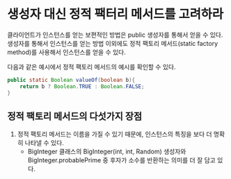 # 생성자 대신 정적 팩터리 메서드를 고려하라 

클라이언트가 인스턴스를 얻는 보편적인 방법은 public 생성자를 통해서 얻을 수 있다.  
생성자를 통해서 인스턴스를 얻는 방법 이외에도 정적 팩토리 메서드(static factory method)를 사용해서 인스턴스를 얻을 수 있다.  

다음과 같은 예시에서 정적 팩토리 메서드의 예시를 확인할 수 있다.

```java
public static Boolean valueOf(boolean b){
    return b ? Boolean.TRUE : Boolean.FALSE;    
}
```

## 정적 팩토리 메서드의 다섯가지 장점

1. 정적 팩토리 메서드는 이름을 가질 수 있기 때문에, 인스턴스의 특징을 보다 더 명확히 나타낼 수 있다.
   + BigInteger 클래스의 BigInteger(int, int, Random) 생성자와 BigInteger.probablePrime 중 후자가 소수를 반환하는 의미를 더 잘 담고 있다. 
